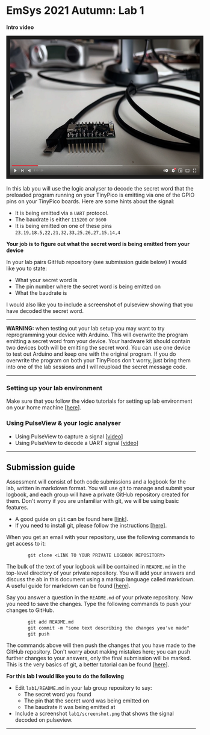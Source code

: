 # EmSys 2021 Autumn: Lab 1 

__Intro video__
<p align="center">
        <a href="http://www.youtube.com/watch?feature=player_embedded&v=7sfWQOsEM9c
        " target="_blank"><img src="video.png"
        alt="Lesson Video" width="510" height="360" border="10" /></a>
</p>

In this lab you will use the logic analyser to decode the secret word that the preloaded program running on your TinyPico is emitting via one of the GPIO pins on your TinyPico boards.
Here are some hints about the signal:

* It is being emitted via a ``UART`` protocol.
* The baudrate is either ``115200`` or ``9600``
* It is being emitted on one of these pins ``23,19,18.5,22,21,32,33,25,26,27,15,14,4``

__Your job is to figure out what the secret word is being emitted from your device__ 

In your lab pairs GitHub repository (see submission guide below) I would like you to state:
* What your secret word is
* The pin number where the secret word is being emitted on
* What the baudrate is

I would also like you to include a screenshot of pulseview showing that you have decoded the secret word.

----------------------------------
__WARNING:__ when testing out your lab setup you may want to try reprogramming your device with Arduino. This will overwrite the program emitting a secret word from your device. Your hardware kit should contain two devices both will be emitting the secret word. You can use one device to test out Arduino and keep one with the original program. If you do overwrite the program on both your TinyPicos don't worry, just bring them into one of the lab sessions and I will reupload the secret message code.  

----------------------------------
### Setting up your lab environment

Make sure that you follow the video tutorials for setting up lab environment on your home machine [[here](https://github.com/STFleming/EmSys_labSetup)].

### Using PulseView & your logic analyser

* Using PulseView to capture a signal [[video](https://www.youtube.com/watch?v=nhTuqYAT4OI)]
* Using PulseView to decode a UART signal [[video](https://www.youtube.com/watch?v=hBrg0VJTNWA)]


----------------------------------
## Submission guide

Assessment will consist of both code submissions and a logbook for the lab, written in markdown format. You will use git to manage and submit your logbook, and each group will have a private GitHub repository created for them. Don't worry if you are unfamiliar with git, we will be using basic features.

* A good guide on ```git``` can be found here [[link](https://www.freecodecamp.org/news/learn-the-basics-of-git-in-under-10-minutes-da548267cc91/)].
* If you need to install git, please follow the instructions [[here](https://git-scm.com/book/en/v2/Getting-Started-Installing-Git)].

When you get an email with your repository, use the following commands to get access to it:

```
        git clone <LINK TO YOUR PRIVATE LOGBOOK REPOSITORY>
```

The bulk of the text of your logbook will be contained in ```README.md``` in the top-level directory of your private repository. You will add your answers and discuss the ab in this document using a markup language called markdown. A useful guide for markdown can be found [[here](https://guides.github.com/features/mastering-markdown/)]. 

Say you answer a question in the ``README.md`` of your private repository. Now you need to save the changes. Type the following commands to push your changes to GitHub.

```
        git add README.md
        git commit -m "some text describing the changes you've made"
        git push
```
The commands above will then push the changes that you have made to the GitHub repository. Don't worry about making mistakes here; you can push further changes to your answers, only the final submission will be marked. This is the very basics of git, a better tutorial can be found [[here](https://www.freecodecamp.org/news/learn-the-basics-of-git-in-under-10-minutes-da548267cc91/)].

__For this lab I would like you to do the following__
* Edit ``lab1/README.md`` in your lab group repository to say: 
	* The secret word you found
	* The pin that the secret word was being emitted on
	* The baudrate it was being emitted at
* Include a screenshot ``lab1/screenshot.png`` that shows the signal decoded on pulseview.

----------------------------------
